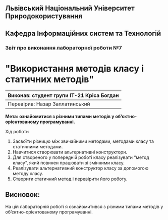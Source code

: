## Львівський Національний Університет Природокористування
## Кафедра Інформаційних систем та Технологій



### Звіт про виконання лабораторної роботи №7
# "Використання методів класу і статичних методів"



| Виконав: студент групи ІТ-21  Кріса Богдан   |
|----------------------------------------------|
| Перевірив: Назар Заплатинський               |




**Мета: ознайомитися з різними типами методів у
об’єктно-орієнтованому програмуванні.**


Хід роботи

1. Засвоїти різницю між звичайними методами, методами класу та
статичними методами.
2. Навчитися створювати альтернативні конструктори.
3. Для створеного у попередній роботі класу реалізувати “метод класу”,
який повинен працювати зі змінними класу.
4. Реалізувати альтернативний конструктор класу за допомогою методу
класу.
5. Створити статичний метод і перевірити його роботу.

## Висновок:

На цій лабораторній роботі я ознайомитився з різними типами методів у
об’єктно-орієнтованому програмуванні. 

